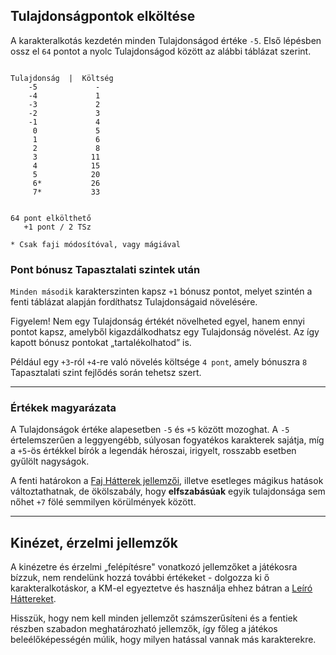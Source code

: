 ## Tulajdonságpontok elköltése

A karakteralkotás kezdetén minden Tulajdonságod értéke `-5`. Első lépésben ossz el `64` pontot a nyolc Tulajdonságod között az alábbi táblázat szerint.

```

Tulajdonság  |  Költség
    -5             -
    -4             1
    -3             2
    -2             3
    -1             4
     0             5
     1             6
     2             8
     3            11
     4            15
     5            20
     6*           26
     7*           33


64 pont elkölthető
   +1 pont / 2 TSz
```


```
* Csak faji módosítóval, vagy mágiával
```

### Pont bónusz Tapasztalati szintek után

`Minden második` karakterszinten kapsz `+1` bónusz pontot, melyet szintén a fenti táblázat alapján fordíthatsz Tulajdonságaid növelésére.

Figyelem! Nem egy Tulajdonság értékét növelheted egyel, hanem ennyi pontot kapsz, amelyből kigazdálkodhatsz egy Tulajdonság növelést. Az így kapott bónusz pontokat „tartalékolhatod” is.

Például egy `+3`-ról `+4`-re való növelés költsége `4 pont`, amely bónuszra `8` Tapasztalati szint fejlődés során tehetsz szert.

---
### Értékek magyarázata

A Tulajdonságok értéke alapesetben `-5` és `+5` között mozoghat. A `-5` értelemszerűen a leggyengébb, súlyosan fogyatékos karakterek sajátja, míg a `+5`-ös értékkel bírók a legendák héroszai, irigyelt, rosszabb esetben gyűlölt nagyságok.

A fenti határokon a [Faj Hátterek jellemzői](021_faj_hatterek.md), illetve esetleges mágikus hatások változtathatnak, de ökölszabály, hogy **elfszabásúak** egyik tulajdonsága sem nőhet `+7` fölé semmilyen körülmények között.

---
## Kinézet, érzelmi jellemzők

A kinézetre és érzelmi „felépítésre" vonatkozó jellemzőket a játékosra bízzuk, nem rendelünk hozzá további értékeket - dolgozza ki ő karakteralkotáskor, a KM-el egyeztetve és használja ehhez bátran a [Leíró Háttereket](022_leiro_hatterek.md).

Hisszük, hogy nem kell minden jellemzőt számszerűsíteni és a fentiek részben szabadon meghatározható jellemzők, így főleg a játékos beleélőképességén múlik, hogy milyen hatással vannak más karakterekre.
